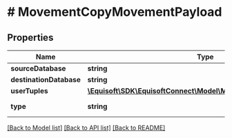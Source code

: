 # # MovementCopyMovementPayload

## Properties

Name | Type | Description | Notes
------------ | ------------- | ------------- | -------------
**sourceDatabase** | **string** |  |
**destinationDatabase** | **string** |  |
**userTuples** | [**\Equisoft\SDK\EquisoftConnect\Model\MovementUserTuplePayload[]**](MovementUserTuplePayload.md) |  | [optional]
**type** | **string** |  | [default to TYPE_COPY]

[[Back to Model list]](../../README.md#models) [[Back to API list]](../../README.md#endpoints) [[Back to README]](../../README.md)
